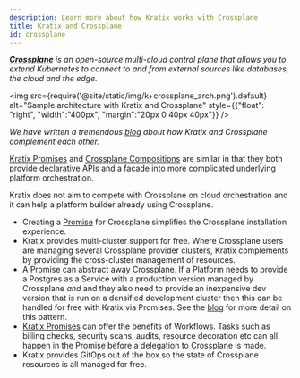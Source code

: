```yaml
---
description: Learn more about how Kratix works with Crossplane
title: Kratix and Crossplane
id: crossplane
---
```


_**[Crossplane](https://www.crossplane.io/)** is an open-source multi-cloud control plane that allows you to extend Kubernetes to connect to and from external sources like databases, the cloud and the edge._

<img
src={require('@site/static/img/k+crossplane_arch.png').default}
alt="Sample architecture with Kratix and Crossplane"
style={{"float": "right", "width":"400px", "margin":"20px 0 40px 40px"}}
/>

_We have written a tremendous [blog](https://www.syntasso.io/post/kratix-and-crossplane) about how Kratix and Crossplane complement each other._

[Kratix Promises](../../reference/promises/intro) and [Crossplane Compositions](https://docs.crossplane.io/v1.13/concepts/compositions/) are similar in that they both provide declarative APIs and a facade into more complicated underlying platform orchestration.

Kratix does not aim to compete with Crossplane on cloud orchestration and it can help a platform builder already using Crossplane.

- Creating a [Promise](../../reference/promises/intro) for
  Crossplane simplifies the Crossplane installation experience.
- Kratix provides multi-cluster
  support for
  free. Where Crossplane users are managing several Crossplane provider
  clusters, Kratix complements by providing the cross-cluster management of
  resources.
- A Promise can abstract away Crossplane. If a Platform needs to provide a
  Postgres as a Service with a production version managed by Crossplane _and_
  and they also need to provide an inexpensive dev version that is run on a
  densified development cluster then this can be handled for free with Kratix
  via Promises. See the
  [blog](https://www.syntasso.io/post/building-your-platform-your-way-with-crossplane-and-kratix)
  for more detail on this pattern.
- [Kratix Promises](../../reference/promises/intro) can offer the
  benefits of Workflows. Tasks such as billing checks, security scans, audits,
  resource decoration etc can all happen in the Promise before a delegation to
  Crossplane is made.
- Kratix provides GitOps out of the box so the state of Crossplane resources is
  all managed for free.
